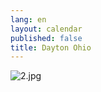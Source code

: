 ```yaml
---
lang: en
layout: calendar
published: false
title: Dayton Ohio
---
```


![2.jpg]({{site.baseurl}}/assets/images/2.jpg)


